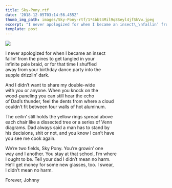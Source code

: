 ```yaml
---
title: Sky-Pony.rtf
date: '2018-12-05T03:14:56.455Z'
thumb_img_path: images/Sky-Pony-rtf/1*4bbt4Mil9q8Seyl4jfSkVw.jpeg
excerpt: "I never apologized for when I became an insect\_\nfallin’ from the pines to get tangled in your\ninfinite pale braid, or for that time I…"
template: post
---
```

![](/images/Sky-Pony-rtf/1*4bbt4Mil9q8Seyl4jfSkVw.jpeg)

I never apologized for when I became an insect   
fallin’ from the pines to get tangled in your  
infinite pale braid, or for that time I shuffled   
away from your birthday dance party into the  
supple drizzlin’ dark.

And I didn’t want to share my double-wide   
with you or anyone. When you knock on the   
wood-paneling you can still hear the echo   
of Dad’s thunder, feel the dents from where a cloud   
couldn’t fit between four walls of hot aluminum.

The ceilin’ still holds the yellow rings spread above  
each chair like a dissected tree or a series of Venn   
diagrams. Dad always said a man has to stand by   
his decisions, shit or not, and you know I can’t have   
you see me cook again.

We’re two fields, Sky Pony. You’re growin’ one   
way and I another. You stay at that school, I’m where   
I ought to be. Tell your dad I didn’t mean no harm.   
He’ll get money for some new glasses, too. I swear,   
I didn’t mean no harm.

Forever, Johnny
